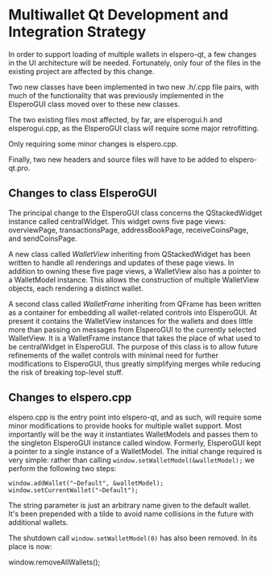 Multiwallet Qt Development and Integration Strategy
===================================================

In order to support loading of multiple wallets in elspero-qt, a few changes in the UI architecture will be needed.
Fortunately, only four of the files in the existing project are affected by this change.

Two new classes have been implemented in two new .h/.cpp file pairs, with much of the functionality that was previously
implemented in the ElsperoGUI class moved over to these new classes.

The two existing files most affected, by far, are elsperogui.h and elsperogui.cpp, as the ElsperoGUI class will require
some major retrofitting.

Only requiring some minor changes is elspero.cpp.

Finally, two new headers and source files will have to be added to elspero-qt.pro.

Changes to class ElsperoGUI
---------------------------
The principal change to the ElsperoGUI class concerns the QStackedWidget instance called centralWidget.
This widget owns five page views: overviewPage, transactionsPage, addressBookPage, receiveCoinsPage, and sendCoinsPage.

A new class called *WalletView* inheriting from QStackedWidget has been written to handle all renderings and updates of
these page views. In addition to owning these five page views, a WalletView also has a pointer to a WalletModel instance.
This allows the construction of multiple WalletView objects, each rendering a distinct wallet.

A second class called *WalletFrame* inheriting from QFrame has been written as a container for embedding all wallet-related
controls into ElsperoGUI. At present it contains the WalletView instances for the wallets and does little more than passing on messages
from ElsperoGUI to the currently selected WalletView. It is a WalletFrame instance
that takes the place of what used to be centralWidget in ElsperoGUI. The purpose of this class is to allow future
refinements of the wallet controls with minimal need for further modifications to ElsperoGUI, thus greatly simplifying
merges while reducing the risk of breaking top-level stuff.

Changes to elspero.cpp
----------------------
elspero.cpp is the entry point into elspero-qt, and as such, will require some minor modifications to provide hooks for
multiple wallet support. Most importantly will be the way it instantiates WalletModels and passes them to the
singleton ElsperoGUI instance called window. Formerly, ElsperoGUI kept a pointer to a single instance of a WalletModel.
The initial change required is very simple: rather than calling `window.setWalletModel(&walletModel);` we perform the
following two steps:

	window.addWallet("~Default", &walletModel);
	window.setCurrentWallet("~Default");

The string parameter is just an arbitrary name given to the default wallet. It's been prepended with a tilde to avoid name collisions in the future with additional wallets.

The shutdown call `window.setWalletModel(0)` has also been removed. In its place is now:

window.removeAllWallets();
